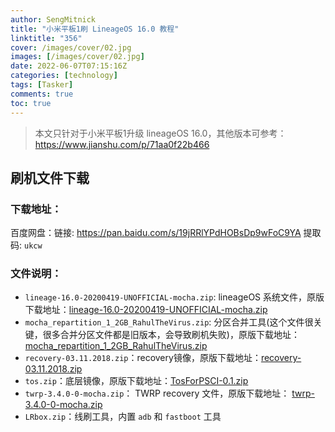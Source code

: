 ```yaml
---
author: SengMitnick
title: "小米平板1刷 LineageOS 16.0 教程"
linktitle: "356"
cover: /images/cover/02.jpg
images: [/images/cover/02.jpg]
date: 2022-06-07T07:15:16Z
categories: [technology]
tags: [Tasker]
comments: true
toc: true
---
```


> 本文只针对于小米平板1升级 lineageOS 16.0，其他版本可参考：https://www.jianshu.com/p/71aa0f22b466

## 刷机文件下载

### 下载地址：

百度网盘：链接: https://pan.baidu.com/s/19jRRlYPdHOBsDp9wFoC9YA 提取码: `ukcw`

### 文件说明：

- `lineage-16.0-20200419-UNOFFICIAL-mocha.zip`: lineageOS 系统文件，原版下载地址：[lineage-16.0-20200419-UNOFFICIAL-mocha.zip](https://androidfilehost.com/?fid=4349826312261776333)
- `mocha_repartition_1_2GB_RahulTheVirus.zip`: 分区合并工具(这个文件很关键，很多合并分区文件都是旧版本，会导致刷机失败)，原版下载地址：[mocha_repartition_1_2GB_RahulTheVirus.zip](https://androidfilehost.com/?fid=817906626617957830)
- `recovery-03.11.2018.zip`：recovery镜像，原版下载地址：[recovery-03.11.2018.zip](https://androidfilehost.com/?fid=11410932744536994233)
- `tos.zip`：底层镜像，原版下载地址：[TosForPSCI-0.1.zip](https://androidfilehost.com/?fid=11410932744536994618)
- `twrp-3.4.0-0-mocha.zip`： TWRP recovery 文件，原版下载地址： [twrp-3.4.0-0-mocha.zip](https://dl.twrp.me/mocha/twrp-3.4.0-0-mocha.img.html)
- `LRbox.zip`：线刷工具，内置 `adb` 和 `fastboot` 工具
